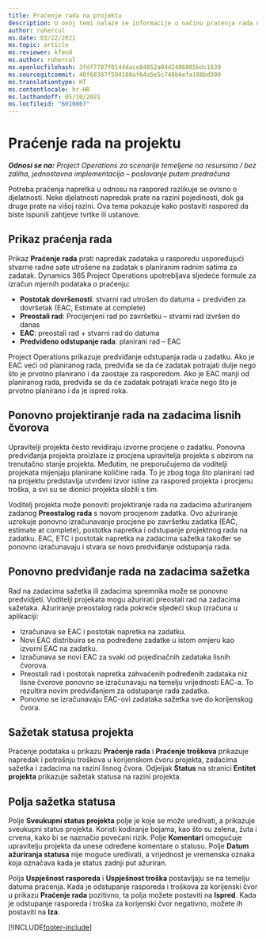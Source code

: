```yaml
---
title: Praćenje rada na projektu
description: U ovoj temi nalaze se informacije o načinu praćenja rada na projektu i napretka posla.
author: ruhercul
ms.date: 03/22/2021
ms.topic: article
ms.reviewer: kfend
ms.author: ruhercul
ms.openlocfilehash: 3fdf7787f0144dace84852a0442406085bdc1639
ms.sourcegitcommit: 40f68387f594180af64a5e5c748b6efa188bd300
ms.translationtype: HT
ms.contentlocale: hr-HR
ms.lasthandoff: 05/10/2021
ms.locfileid: "6010867"
---
```

# <a name="project-effort-tracking"></a>Praćenje rada na projektu

_**Odnosi se na:** Project Operations za scenarije temeljene na resursima / bez zaliha, jednostavna implementacija – poslovanje putem predračuna_

Potreba praćenja napretka u odnosu na raspored razlikuje se ovisno o djelatnosti. Neke djelatnosti napredak prate na razini pojedinosti, dok ga druge prate na višoj razini. Ova tema pokazuje kako postaviti raspored da biste ispunili zahtjeve tvrtke ili ustanove.

## <a name="effort-tracking-view"></a>Prikaz praćenja rada

Prikaz **Praćenje rada** prati napredak zadataka u rasporedu uspoređujući stvarne radne sate utrošene na zadatak s planiranim radnim satima za zadatak. Dynamics 365 Project Operations upotrebljava sljedeće formule za izračun mjernih podataka o praćenju:

- **Postotak dovršenosti**: stvarni rad utrošen do datuma ÷ predviđen za dovršetak (EAC, Estimate at complete) 
- **Preostali rad**: Procijenjeni rad po završetku – stvarni rad izvršen do danas 
- **EAC**: preostali rad + stvarni rad do datuma 
- **Predviđeno odstupanje rada**: planirani rad – EAC

Project Operations prikazuje predviđanje odstupanja rada u zadatku. Ako je EAC veći od planiranog rada, predviđa se da će zadatak potrajati dulje nego što je prvotno planirano i da zaostaje za rasporedom. Ako je EAC manji od planiranog rada, predviđa se da će zadatak potrajati kraće nego što je prvotno planirano i da je ispred roka.

## <a name="reprojecting-effort-on-leaf-node-tasks"></a>Ponovno projektiranje rada na zadacima lisnih čvorova

Upravitelji projekta često revidiraju izvorne procjene o zadatku. Ponovna predviđanja projekta proizlaze iz procjena upravitelja projekta s obzirom na trenutačno stanje projekta. Međutim, ne preporučujemo da voditelji projekata mijenjaju planirane količine rada. To je zbog toga što planirani rad na projektu predstavlja utvrđeni izvor istine za raspored projekta i procjenu troška, a svi su se dionici projekta složili s tim.

Voditelj projekta može ponoviti projektiranje rada na zadacima ažuriranjem zadanog **Preostalog rada** s novom procjenom zadatka. Ovo ažuriranje uzrokuje ponovno izračunavanje procjene po završetku zadatka (EAC, estimate at complete), postotka napretka i odstupanje projektnog rada na zadatku. EAC, ETC i postotak napretka na zadacima sažetka također se ponovno izračunavaju i stvara se novo predviđanje odstupanja rada.

## <a name="reprojection-of-effort-on-summary-tasks"></a>Ponovno predviđanje rada na zadacima sažetka

Rad na zadacima sažetka ili zadacima spremnika može se ponovno predvidjeti. Voditelji projekata mogu ažurirati preostali rad na zadacima sažetaka. Ažuriranje preostalog rada pokreće sljedeći skup izračuna u aplikaciji:

- Izračunava se EAC i postotak napretka na zadatku.
- Novi EAC distribuira se na podređene zadatke u istom omjeru kao izvorni EAC na zadatku.
- Izračunava se novi EAC za svaki od pojedinačnih zadataka lisnih čvorova. 
- Preostali rad i postotak napretka zahvaćenih podređenih zadataka niz lisne čvorove ponovno se izračunavaju na temelju vrijednosti EAC-a. To rezultira novim predviđanjem za odstupanje rada zadatka. 
- Ponovno se izračunavaju EAC-ovi zadataka sažetka sve do korijenskog čvora.


## <a name="project-status-summary"></a>Sažetak statusa projekta

Praćenje podataka u prikazu **Praćenje rada** i **Praćenje troškova** prikazuje napredak i potrošnju troškova u korijenskom čvoru projekta, zadacima sažetka i zadacima na razini lisnog čvora. Odjeljak **Status** na stranici **Entitet projekta** prikazuje sažetak statusa na razini projekta.

## <a name="status-summary-fields"></a>Polja sažetka statusa

Polje **Sveukupni status projekta** polje je koje se može uređivati, a prikazuje sveukupni status projekta. Koristi kodiranje bojama, kao što su zelena, žuta i crvena, kako bi se naznačio povećani rizik. Polje **Komentari** omogućuje upravitelju projekta da unese određene komentare o statusu. Polje **Datum ažuriranja statusa** nije moguće uređivati, a vrijednost je vremenska oznaka koja označava kada je status zadnji put ažuriran.

Polja **Uspješnost rasporeda** i **Uspješnost troška** postavljaju se na temelju datuma praćenja. Kada je odstupanje rasporeda i troškova za korijenski čvor u prikazu **Praćenje rada** pozitivno, ta polja možete postaviti na **Ispred**. Kada je odstupanje rasporeda i troška za korijenski čvor negativno, možete ih postaviti na **Iza**.


[!INCLUDE[footer-include](../includes/footer-banner.md)]
